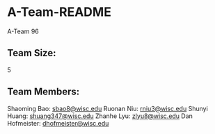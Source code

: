 # A-Team-README 
A-Team 96
## Team Size:
5
## Team Members:
Shaoming Bao:   <sbao8@wisc.edu> 
Ruonan Niu:     <rniu3@wisc.edu> 
Shunyi Huang:   <shuang347@wisc.edu> 
Zhanhe Lyu:     <zlyu8@wisc.edu> 
Dan Hofmeister: <dhofmeister@wisc.edu> 
